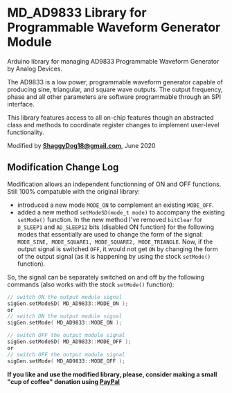 # MD_AD9833 Library for Programmable Waveform Generator Module

Arduino library for managing AD9833 Programmable Waveform Generator by Analog Devices.

The AD9833 is a low power, programmable waveform generator capable of producing sine, triangular, and square wave outputs. The output frequency, phase and all other parameters are software programmable through an SPI interface.

This library features access to all on-chip features though an abstracted class and methods to coordinate register changes to implement user-level functionality.

Modified by **ShaggyDog18@gmail.com**, June 2020

## Modification Change Log

Modification allows an independent functionning of ON and OFF functions. Still 100% compatuble with the original library:
- introduced a new mode `MODE_ON`	to complement an existing `MODE_OFF`.
- added a new method  `setModeSD(mode_t mode)` to accompany the existing `setMode()` function. In the new method I've removed `bitClear` for `D_SLEEP1` and `AD_SLEEP12` bits (disabled ON function) for the following modes that essentially are used to change the form of the signal: `MODE_SINE, MODE_SQUARE1, MODE_SQUARE2, MODE_TRIANGLE`. 
Now, if the output signal is switched `OFF`, it would not get `ON` by changing the form of the output signal (as it is happening by using the stock `setMode()` function).

So, the signal can be separately switched on and off by the following commands (also works with the stock `setMode()` function):
```CPP
// switch ON the output module signal
sigGen.setModeSD( MD_AD9833::MODE_ON ); 
or
// switch ON the output module signal
sigGen.setMode( MD_AD9833::MODE_ON ); 
```

```CPP
// switch OFF the output module signal
sigGen.setModeSD( MD_AD9833::MODE_OFF ); 
or
// switch OFF the output module signal
sigGen.setMode( MD_AD9833::MODE_OFF ); 
```

**If you like and use the modified library, please, consider making a small "cup of coffee" donation using [PayPal](https://paypal.me/shaggyDog18/3USD)**
